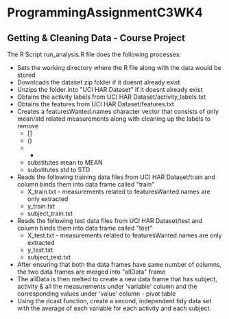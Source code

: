 # ProgrammingAssignmentC3WK4

## Getting & Cleaning Data - Course Project

The R Script run_analysis.R file does the following processes:

* Sets the working directory where the R file along with the data would be stored
* Downloads the dataset zip folder if it doesnt already exist
* Unzips the folder into "UCI HAR Dataset" if it doesnt already exist
* Obtains the activity labels from UCI HAR Dataset/activity_labels.txt
* Obtains the features from UCI HAR Dataset/features.txt
* Creates a featuresWanted.names character vector that consists of only mean/std related measurements along with cleaning up the labels to remove
  * []
  * ()
  * -
  * substitutes mean to MEAN
  * substitutes std to STD 
* Reads the following training data files from UCI HAR Dataset/train and column binds them into data frame called "train"
  * X_train.txt - measurements related to featuresWanted.names are only extracted
  * y_train.txt
  * subject_train.txt
* Reads the following test data files from UCI HAR Dataset/test and column binds them into data frame called "test"
  * X_test.txt - measurements related to featuresWanted.names are only extracted
  * y_test.txt
  * subject_test.txt
* After ensuring that both the data frames have same number of columns, the two data frames are merged into "allData" frame
* The allData is then melted to create a new data frame that has subject, activity & all the measurements under 'variable' column   and the corresponding values under 'value' column - pivot table
* Using the dcast function, create a second, independent tidy data set with the average of each variable for each activity and each subject.

